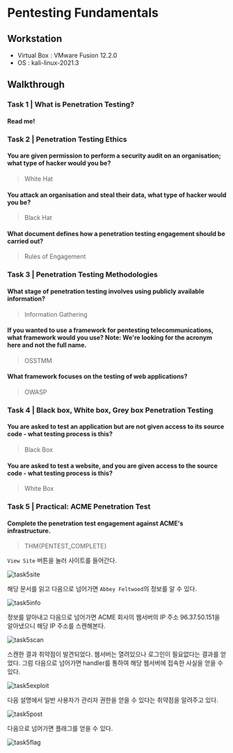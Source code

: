 # Pentesting Fundamentals

## Workstation
- Virtual Box : VMware Fusion 12.2.0
- OS : kali-linux-2021.3

## Walkthrough
### Task 1 | What is Penetration Testing?
#### Read me!

### Task 2 | Penetration Testing Ethics
#### You are given permission to perform a security audit on an organisation; what type of hacker would you be?

> White Hat

#### You attack an organisation and steal their data, what type of hacker would you be?

> Black Hat

#### What document defines how a penetration testing engagement should be carried out?

> Rules of Engagement

### Task 3 | Penetration Testing Methodologies
#### What stage of penetration testing involves using publicly available information?

> Information Gathering

#### If you wanted to use a framework for pentesting telecommunications, what framework would you use? Note: We're looking for the acronym here and not the full name.

> OSSTMM

#### What framework focuses on the testing of web applications?

> OWASP

### Task 4 | Black box, White box, Grey box Penetration Testing
#### You are asked to test an application but are not given access to its source code - what testing process is this?

> Black Box

#### You are asked to test a website, and you are given access to the source code - what testing process is this?

> White Box

### Task 5 | Practical: ACME Penetration Test 
#### Complete the penetration test engagement against ACME's infrastructure.

> THM{PENTEST_COMPLETE}

`View Site` 버튼을 눌러 사이트를 들어간다.

![task5site](https://github.com/jasperkim425/Walkthrough/blob/main/TryHackMe/Pentesting%20Fundamentals/image/task5site.png)

해당 문서를 읽고 다음으로 넘어가면 `Abbey Feltwood`의 정보를 알 수 있다.

![task5info](https://github.com/jasperkim425/Walkthrough/blob/main/TryHackMe/Pentesting%20Fundamentals/image/task5info.png)

정보를 알아내고 다음으로 넘어가면 ACME 회사의 웹서버의 IP 주소 96.37.50.151을 알아냈으니 해당 IP 주소를 스캔해본다.

![task5scan](https://github.com/jasperkim425/Walkthrough/blob/main/TryHackMe/Pentesting%20Fundamentals/image/task5scan.png)

스캔한 결과 취약점이 발견되었다. 웹서버는 열려있으나 로그인이 필요없다는 결과를 얻었다. 그럼 다음으로 넘어가면 handler를 통하여 해당 웹서버에 접속한 사실을 얻을 수 있다.

![task5exploit](https://github.com/jasperkim425/Walkthrough/blob/main/TryHackMe/Pentesting%20Fundamentals/image/task5exploit.png)

다음 설명에서 일반 사용자가 관리자 권한을 얻을 수 있다는 취약점을 알려주고 있다.

![task5post](https://github.com/jasperkim425/Walkthrough/blob/main/TryHackMe/Pentesting%20Fundamentals/image/task5post.png)

다음으로 넘어가면 플래그를 얻을 수 있다.

![task5flag](https://github.com/jasperkim425/Walkthrough/blob/main/TryHackMe/Pentesting%20Fundamentals/image/task5flag.png)
